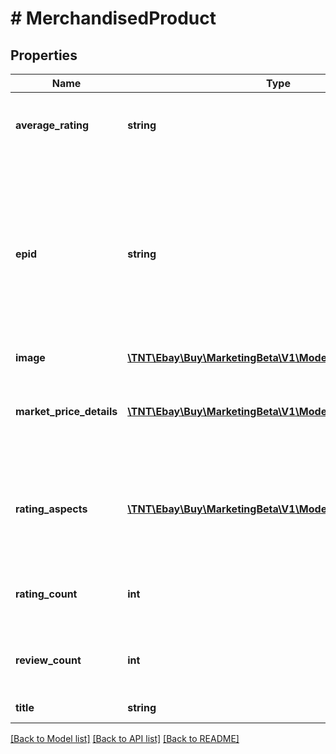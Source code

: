 # # MerchandisedProduct

## Properties

Name | Type | Description | Notes
------------ | ------------- | ------------- | -------------
**average_rating** | **string** | The average rating for the product based on eBay user ratings. | [optional]
**epid** | **string** | The eBay product identifier of a product from the eBay product catalog. You can use this value in the Browse API &lt;b&gt;search&lt;/b&gt; method to retrieve items for this product. | [optional]
**image** | [**\TNT\Ebay\Buy\MarketingBeta\V1\Model\Image**](Image.md) |  | [optional]
**market_price_details** | [**\TNT\Ebay\Buy\MarketingBeta\V1\Model\MarketPriceDetail[]**](MarketPriceDetail.md) | An array of containers for the product market price details, such as condition and market price. | [optional]
**rating_aspects** | [**\TNT\Ebay\Buy\MarketingBeta\V1\Model\RatingAspect[]**](RatingAspect.md) | An array of containers for ratings of the product aspects, such as \&quot;Is it a good value\&quot;. | [optional]
**rating_count** | **int** | The total number of eBay users that rated the product. | [optional]
**review_count** | **int** | The total number of eBay users that wrote a review for the product. | [optional]
**title** | **string** | The title of the product. | [optional]

[[Back to Model list]](../../README.md#models) [[Back to API list]](../../README.md#endpoints) [[Back to README]](../../README.md)
